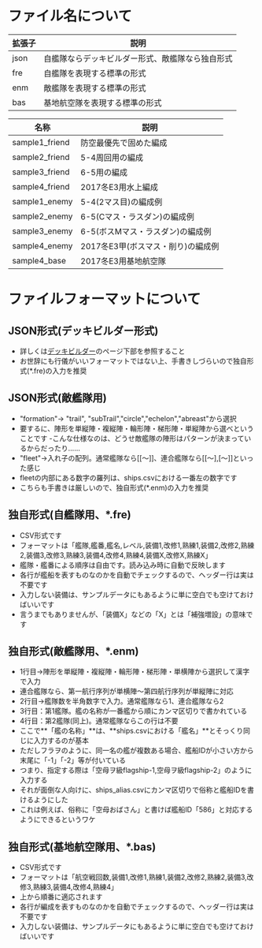 # ファイル名について

|拡張子|説明|
|------|----|
|json|自艦隊ならデッキビルダー形式、敵艦隊なら独自形式|
|fre|自艦隊を表現する標準の形式|
|enm|敵艦隊を表現する標準の形式|
|bas|基地航空隊を表現する標準の形式|

|名称|説明|
|---|---|
|sample1_friend|防空最優先で固めた編成|
|sample2_friend|5-4周回用の編成|
|sample3_friend|6-5用の編成|
|sample4_friend|2017冬E3用水上編成|
|sample1_enemy|5-4(2マス目)の編成例|
|sample2_enemy|6-5(Cマス・ラスダン)の編成例|
|sample3_enemy|6-5(ボスMマス・ラスダン)の編成例|
|sample4_enemy|2017冬E3甲(ボスマス・削り)の編成例|
|sample4_base|2017冬E3用基地航空隊|

# ファイルフォーマットについて
## JSON形式(デッキビルダー形式)
- 詳しくは[デッキビルダー](http://kancolle-calc.net/deckbuilder.html)のページ下部を参照すること
- お世辞にも行儀がいいフォーマットではない上、手書きしづらいので独自形式(*.fre)の入力を推奨

## JSON形式(敵艦隊用)
- "formation"→ "trail", "subTrail","circle","echelon","abreast"から選択
 - 要するに、陣形を単縦陣・複縦陣・輪形陣・梯形陣・単縦陣から選べということです
 -こんな仕様なのは、どうせ敵艦隊の陣形はパターンが決まっているからだったり……
- "fleet"→入れ子の配列。通常艦隊なら[[～]]、連合艦隊なら[[～],[～]]といった感じ
 - fleetの内部にある数字の羅列は、ships.csvにおける一番左の数字です
- こちらも手書きは厳しいので、独自形式(*.enm)の入力を推奨

## 独自形式(自艦隊用、*.fre)
- CSV形式です
- フォーマットは「艦隊,艦番,艦名,レベル,装備1,改修1,熟練1,装備2,改修2,熟練2,装備3,改修3,熟練3,装備4,改修4,熟練4,装備X,改修X,熟練X」
- 艦隊・艦番による順序は自由です。読み込み時に自動で反映します
- 各行が艦船を表すものなのかを自動でチェックするので、ヘッダー行は実は不要です
- 入力しない装備は、サンプルデータにもあるように単に空白でも空けておけばいいです
- 言うまでもありませんが、「装備X」などの「X」とは「補強増設」の意味です

## 独自形式(敵艦隊用、*.enm)
- 1行目→陣形を単縦陣・複縦陣・輪形陣・梯形陣・単横陣から選択して漢字で入力
 - 連合艦隊なら、第一航行序列が単横陣～第四航行序列が単縦陣に対応
- 2行目→艦隊数を半角数字で入力。通常艦隊なら1、連合艦隊なら2
- 3行目：第1艦隊。艦の名称が一番艦から順にカンマ区切りで書かれている
- 4行目：第2艦隊(同上)。通常艦隊ならこの行は不要
- ここで**「艦の名称」**は、**ships.csvにおける「艦名」**とそっくり同じに入力するのが基本
 - ただしフラヲのように、同一名の艦が複数ある場合、艦船IDが小さい方から末尾に「-1」「-2」等が付いている
 - つまり、指定する際は「空母ヲ級flagship-1,空母ヲ級flagship-2」のように入力する
- それが面倒な人向けに、ships_alias.csvにカンマ区切りで俗称と艦船IDを書けるようにした
 - これは例えば、俗称に「空母おばさん」と書けば艦船ID「586」と対応するようにできるというワケ

## 独自形式(基地航空隊用、*.bas)
- CSV形式です
- フォーマットは「航空戦回数,装備1,改修1,熟練1,装備2,改修2,熟練2,装備3,改修3,熟練3,装備4,改修4,熟練4」
- 上から順番に適応されます
- 各行が編成を表すものなのかを自動でチェックするので、ヘッダー行は実は不要です
- 入力しない装備は、サンプルデータにもあるように単に空白でも空けておけばいいです

